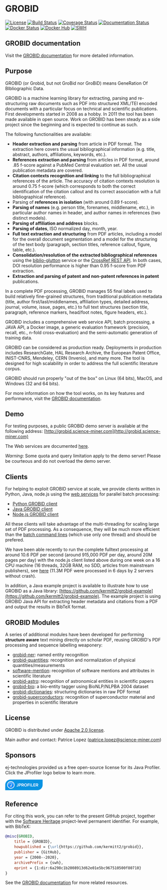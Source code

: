 # GROBID

[![License](http://img.shields.io/:license-apache-blue.svg)](http://www.apache.org/licenses/LICENSE-2.0.html)
[![Build Status](https://travis-ci.org/kermitt2/grobid.svg?branch=master)](https://travis-ci.org/kermitt2/grobid)
[![Coverage Status](https://coveralls.io/repos/kermitt2/grobid/badge.svg)](https://coveralls.io/r/kermitt2/grobid)
[![Documentation Status](https://readthedocs.org/projects/grobid/badge/?version=latest)](https://readthedocs.org/projects/grobid/?badge=latest)
[![Docker Status](https://images.microbadger.com/badges/version/lfoppiano/grobid.svg)](https://hub.docker.com/r/lfoppiano/grobid/ "Latest Docker HUB image")
[![Docker Hub](https://img.shields.io/docker/pulls/lfoppiano/grobid.svg)](https://hub.docker.com/r/lfoppiano/grobid/ "Docker Pulls")
[![SWH](https://archive.softwareheritage.org/badge/origin/https://github.com/kermitt2/grobid/)](https://archive.softwareheritage.org/browse/origin/https://github.com/kermitt2/grobid/)

## GROBID documentation

Visit the [GROBID documentation](http://grobid.readthedocs.org) for more detailed information.

## Purpose

GROBID (or Grobid, but not GroBid nor GroBiD) means GeneRation Of BIbliographic Data.

GROBID is a machine learning library for extracting, parsing and re-structuring raw documents such as PDF into structured XML/TEI encoded documents with a particular focus on technical and scientific publications. First developments started in 2008 as a hobby. In 2011 the tool has been made available in open source. Work on GROBID has been steady as a side project since the beginning and is expected to continue as such.

The following functionalities are available:

- __Header extraction and parsing__ from article in PDF format. The extraction here covers the usual bibliographical information (e.g. title, abstract, authors, affiliations, keywords, etc.).
- __References extraction and parsing__ from articles in PDF format, around .85 f-score against a PubMed Central evaluation set. All the usual publication metadata are covered.
- __Citation contexts recognition and linking__ to the full bibliographical references of the article. The accuracy of citation contexts resolution is around 0.75 f-score (which corresponds to both the correct identification of the citation callout and its correct association with a full bibliographical reference).
- Parsing of __references in isolation__ (with around 0.89 f-score).
- __Parsing of names__ (e.g. person title, forenames, middlename, etc.), in particular author names in header, and author names in references (two distinct models).
- __Parsing of affiliation and address__ blocks.
- __Parsing of dates__, ISO normalized day, month, year.
- __Full text extraction and structuring__ from PDF articles, including a model for the overall document segmentation and a model for the structuring of the text body (paragraph, section titles, reference callout, figure, table, etc.).
- __Consolidation/resolution of the extracted bibliographical references__ using the [biblio-glutton](https://github.com/kermitt2/biblio-glutton) service or the [CrossRef REST API](https://github.com/CrossRef/rest-api-doc). In both cases, DOI resolution performance is higher than 0.95 f-score from PDF extraction.
- __Extraction and parsing of patent and non-patent references in patent__ publications.

In a complete PDF processing, GROBID manages 55 final labels used to build relatively fine-grained structures, from traditional publication metadata (title, author first/last/middlenames, affiliation types, detailed address, journal, volume, issue, pages, etc.) to full text structures (section title, paragraph, reference markers, head/foot notes, figure headers, etc.).

GROBID includes a comprehensive web service API, batch processing, a JAVA API, a Docker image, a generic evaluation framework (precision, recall, etc., n-fold cross-evaluation) and the semi-automatic generation of training data.

GROBID can be considered as production ready. Deployments in production includes ResearchGate, HAL Research Archive, the European Patent Office, INIST-CNRS, Mendeley, CERN (Invenio), and many more. The tool is designed for high scalability in order to address the full scientific literature corpus.

GROBID should run properly "out of the box" on Linux (64 bits), MacOS, and Windows (32 and 64 bits).

For more information on how the tool works, on its key features and performance, visit the [GROBID documentation](http://grobid.readthedocs.org).

## Demo

For testing purposes, a public GROBID demo server is available at the following address: [http://grobid.science-miner.com](http://grobid.science-miner.com)

The Web services are documented [here](http://grobid.readthedocs.io/en/latest/Grobid-service/).

_Warning_: Some quota and query limitation apply to the demo server! Please be courteous and do not overload the demo server. 

## Clients

For helping to exploit GROBID service at scale, we provide clients written in Python, Java, node.js using the [web services](https://grobid.readthedocs.io/en/latest/Grobid-service/) for parallel batch processing:

- <a href="https://github.com/kermitt2/grobid-client-python" target="_blank">Python GROBID client</a>
- <a href="https://github.com/kermitt2/grobid-client-java" target="_blank">Java GROBID client</a>
- <a href="https://github.com/kermitt2/grobid-client-node" target="_blank">Node.js GROBID client</a>

All these clients will take advantage of the multi-threading for scaling large set of PDF processing. As a consequence, they will be much more efficient than the [batch command lines](https://grobid.readthedocs.io/en/latest/Grobid-batch/) (which use only one thread) and should be prefered. 

We have been able recently to run the complete fulltext processing at around 10.6 PDF per second (around 915,000 PDF per day, around 20M pages per day) with the node.js client listed above during one week on a 16 CPU machine (16 threads, 32GB RAM, no SDD, articles from mainstream publishers), see [here](https://github.com/kermitt2/grobid/issues/443#issuecomment-505208132) (11.3M PDF were processed in 6 days by 2 servers without crash).

In addition, a Java example project is available to illustrate how to use GROBID as a Java library: [https://github.com/kermitt2/grobid-example](https://github.com/kermitt2/grobid-example). The example project is using GROBID Java API for extracting header metadata and citations from a PDF and output the results in BibTeX format.  

## GROBID Modules

A series of additional modules have been developed for performing __structure aware__ text mining directly on scholar PDF, reusing GROBID's PDF processing and sequence labelling weaponery:

- [grobid-ner](https://github.com/kermitt2/grobid-ner): named entity recognition
- [grobid-quantities](https://github.com/kermitt2/grobid-quantities): recognition and normalization of physical quantities/measurements
- [software-mention](https://github.com/Impactstory/software-mentions): recognition of software mentions and attributes in scientific literature
- [grobid-astro](https://github.com/kermitt2/grobid-astro): recognition of astronomical entities in scientific papers
- [grobid-bio](https://github.com/kermitt2/grobid-bio): a bio-entity tagger using BioNLP/NLPBA 2004 dataset
- [grobid-dictionaries](https://github.com/MedKhem/grobid-dictionaries): structuring dictionaries in raw PDF format
- [grobid-superconductors](https://github.com/lfoppiano/grobid-superconductors): recognition of superconductor material and properties in scientific literature

## License

GROBID is distributed under [Apache 2.0 license](http://www.apache.org/licenses/LICENSE-2.0). 

Main author and contact: Patrice Lopez (<patrice.lopez@science-miner.com>)

## Sponsors

ej-technologies provided us a free open-source license for its Java Profiler. Click the JProfiler logo below to learn more.

[![JProfiler](doc/img/jprofiler_medium.png)](http://www.ej-technologies.com/products/jprofiler/overview.html)

## Reference

For citing this work, you can refer to the present GitHub project, together with the [Software Heritage](https://www.softwareheritage.org/) project-level permanent identifier. For example, with BibTeX:

```bibtex
@misc{GROBID,
    title = {GROBID},
    howpublished = {\url{https://github.com/kermitt2/grobid}},
    publisher = {GitHub},
    year = {2008--2020},
    archivePrefix = {swh},
    eprint = {1:dir:6a298c1b2008913d62e01e5bc967510500f80710}
}
```

See the [GROBID documentation](http://grobid.readthedocs.org/en/latest/References) for more related resources. 

<!-- markdownlint-disable-file MD033 -->
